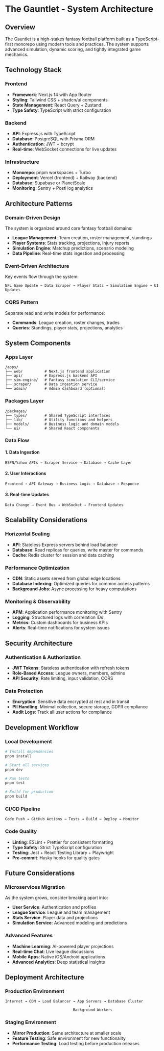 # The Gauntlet - System Architecture

## Overview

The Gauntlet is a high-stakes fantasy football platform built as a TypeScript-first monorepo using modern tools and practices. The system supports advanced simulation, dynamic scoring, and tightly integrated game mechanics.

## Technology Stack

### Frontend
- **Framework**: Next.js 14 with App Router
- **Styling**: Tailwind CSS + shadcn/ui components
- **State Management**: React Query + Zustand
- **Type Safety**: TypeScript with strict configuration

### Backend
- **API**: Express.js with TypeScript
- **Database**: PostgreSQL with Prisma ORM
- **Authentication**: JWT + bcrypt
- **Real-time**: WebSocket connections for live updates

### Infrastructure
- **Monorepo**: pnpm workspaces + Turbo
- **Deployment**: Vercel (frontend) + Railway (backend)
- **Database**: Supabase or PlanetScale
- **Monitoring**: Sentry + PostHog analytics

## Architecture Patterns

### Domain-Driven Design
The system is organized around core fantasy football domains:
- **League Management**: Team creation, roster management, standings
- **Player Systems**: Stats tracking, projections, injury reports  
- **Simulation Engine**: Matchup predictions, scenario modeling
- **Data Pipeline**: Real-time stats ingestion and processing

### Event-Driven Architecture
Key events flow through the system:
```
NFL Game Update → Data Scraper → Player Stats → Simulation Engine → UI Updates
```

### CQRS Pattern
Separate read and write models for performance:
- **Commands**: League creation, roster changes, trades
- **Queries**: Standings, player stats, projections, analytics

## System Components

### Apps Layer
```
/apps/
├── web/          # Next.js frontend application
├── api/          # Express.js backend API
├── sim-engine/   # Fantasy simulation CLI/service
├── scraper/      # Data ingestion service
└── admin/        # Admin dashboard (optional)
```

### Packages Layer
```
/packages/
├── types/        # Shared TypeScript interfaces
├── lib/          # Utility functions and helpers
├── models/       # Business logic and domain models
└── ui/           # Shared React components
```

### Data Flow

#### 1. Data Ingestion
```
ESPN/Yahoo APIs → Scraper Service → Database → Cache Layer
```

#### 2. User Interactions  
```
Frontend → API Gateway → Business Logic → Database → Response
```

#### 3. Real-time Updates
```
Data Change → Event Bus → WebSocket → Frontend Updates
```

## Scalability Considerations

### Horizontal Scaling
- **API**: Stateless Express servers behind load balancer
- **Database**: Read replicas for queries, write master for commands
- **Cache**: Redis cluster for session and data caching

### Performance Optimization
- **CDN**: Static assets served from global edge locations
- **Database Indexing**: Optimized queries for common access patterns
- **Background Jobs**: Async processing for heavy computations

### Monitoring & Observability
- **APM**: Application performance monitoring with Sentry
- **Logging**: Structured logs with correlation IDs
- **Metrics**: Custom dashboards for business KPIs
- **Alerts**: Real-time notifications for system issues

## Security Architecture

### Authentication & Authorization
- **JWT Tokens**: Stateless authentication with refresh tokens
- **Role-Based Access**: League owners, members, admins
- **API Security**: Rate limiting, input validation, CORS

### Data Protection
- **Encryption**: Sensitive data encrypted at rest and in transit
- **PII Handling**: Minimal collection, secure storage, GDPR compliance
- **Audit Logs**: Track all user actions for compliance

## Development Workflow

### Local Development
```bash
# Install dependencies
pnpm install

# Start all services
pnpm dev

# Run tests
pnpm test

# Build for production  
pnpm build
```

### CI/CD Pipeline
```
Code Push → GitHub Actions → Tests → Build → Deploy → Monitor
```

### Code Quality
- **Linting**: ESLint + Prettier for consistent formatting
- **Type Safety**: Strict TypeScript configuration
- **Testing**: Jest + React Testing Library + Playwright
- **Pre-commit**: Husky hooks for quality gates

## Future Considerations

### Microservices Migration
As the system grows, consider breaking apart into:
- **User Service**: Authentication and profiles
- **League Service**: League and team management  
- **Stats Service**: Player data and projections
- **Simulation Service**: Advanced modeling and predictions

### Advanced Features
- **Machine Learning**: AI-powered player projections
- **Real-time Chat**: Live league discussions
- **Mobile Apps**: Native iOS/Android applications
- **Advanced Analytics**: Deep statistical insights

## Deployment Architecture

### Production Environment
```
Internet → CDN → Load Balancer → App Servers → Database Cluster
                                      ↓
                               Background Workers
```

### Staging Environment
- **Mirror Production**: Same architecture at smaller scale
- **Feature Testing**: Safe environment for new functionality
- **Performance Testing**: Load testing before production releases 